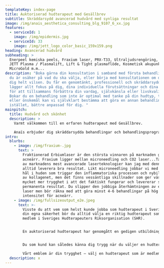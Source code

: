 ```yaml
---
templateKey: index-page
title: Auktoriserad hudterapeut med Gesällbrev
subtitle: Skräddarsydd avancerad hudvård med synliga resultat
image: /img/anais_aesthetica_consulting_blg_9107_6_xx.jpg
features:
  - serviceId: 1
    image: /img/epidermis.jpg
  - serviceId: 33
    image: /img/jett_logo_color_basic_159x159.png
heading: Avancerad hudvård
subheading: >
  Enerpeel kemiska peels, Fraxium laser, PRX-T33, Ultraljudsrengöring, LED-mask,
  JETT Plasma / Plasmalift, Lift & Tight plasmaflöde, Kosmetisk akupunktur,
  MicroGold m.m...
description: "Boka gärna din konsultation i samband med första behandlingen om
  du är osäker på vad du ska välja, eller börja med konsultationen om du känner
  dig helt vilsen. Du får en genomtänkt, professionell och skräddarsydd plan som
  lägger allt fokus på dig, dina individuella förutsättningar och dina önskemål
  för att tillsammans förbättra din vardag, självkänsla eller livskvalitet.
  Bokar du en behandling som inte är optimal med tanke på din hudtyp, tillstånd
  eller önskemål kan vi självklart bestämma att göra en annan behandling
  istället, bättre anpassad för dig. "
mainpitch:
  title: Hudvård och skönhet
  description: >
    Varmt välkommen till en erfaren hudterapeut med Gesällbrev.  

    Anaïs erbjuder dig skräddarsydda behandlingar och behandlingsprogram med ett mycket brett utbud av marknadens bästa verktyg, maskiner och produkter. 
intro:
  blurbs:
    - image: /img/fraxium-.jpg
      text: >
        Fraktionerad Erbiumlaser är den största vinnaren på marknaden gällande
        acneärr. Fraxium ligger mellan microneedling och CO2 laser...Tack var en
        av marknadens mest avancerade laserteknologier kan jag med denna maskin
        alltid leverera bra resultat. Likt microneedling jobbar vi med att skapa
        hål i huden som triggar den inflammatoriska processen och nybildningen
        av kollagenet, men det finns vessäntliga skillnader som ger vässäntligt
        mycket mer trygghet i att det faktiskt fungerar och levererar synliga,
        permanenta resultat. Du slipper den jobbiga återhämtningen av en CO2
        laser men bör räkna med att göra minst 4-6 behandlingar på hög
        intensitet för acneärr. 
    - image: /img/fullsizeoutput_e2e.jpeg
      text: >-
        Visste du att vem som helst kunde jobba som hudterapeut i Sverige? För
        din egna säkerhet bör du alltid välja en riktig hudterapeut som är
        medlem i Sveriges Hudterapeuters Riksorganisation (SHR).


        En auktoriserad hudterapeut har genomgått en gedigen utbildning och du som kund omfattas dessutom av en behandlingsskadeförsäkring som träder i kraft om du skulle drabbas av en skada, under behandlingen eller till följd av behandlingen.


        Du som kund kan således känna dig trygg när du väljer en hudterapeut som är medlem i vårt förbund. SHR representerar den svenska sektionen i CIDESCO.  

        Vårt emblem är din trygghet – välj en hudterapeut som är medlem i SHR.
  description: x
---
```

